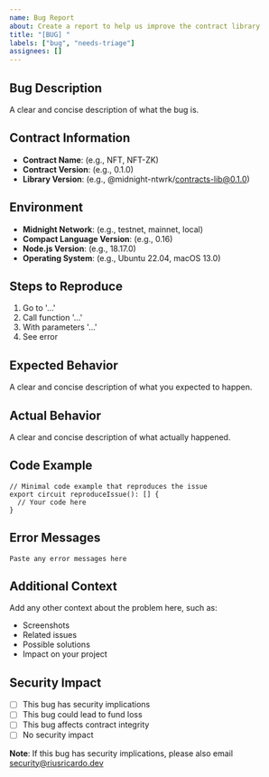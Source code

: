 ```yaml
---
name: Bug Report
about: Create a report to help us improve the contract library
title: "[BUG] "
labels: ["bug", "needs-triage"]
assignees: []
---
```


## Bug Description

A clear and concise description of what the bug is.

## Contract Information

- **Contract Name**: (e.g., NFT, NFT-ZK)
- **Contract Version**: (e.g., 0.1.0)
- **Library Version**: (e.g., @midnight-ntwrk/contracts-lib@0.1.0)

## Environment

- **Midnight Network**: (e.g., testnet, mainnet, local)
- **Compact Language Version**: (e.g., 0.16)
- **Node.js Version**: (e.g., 18.17.0)
- **Operating System**: (e.g., Ubuntu 22.04, macOS 13.0)

## Steps to Reproduce

1. Go to '...'
2. Call function '...'
3. With parameters '...'
4. See error

## Expected Behavior

A clear and concise description of what you expected to happen.

## Actual Behavior

A clear and concise description of what actually happened.

## Code Example

```compact
// Minimal code example that reproduces the issue
export circuit reproduceIssue(): [] {
  // Your code here
}
```

## Error Messages

```
Paste any error messages here
```

## Additional Context

Add any other context about the problem here, such as:

- Screenshots
- Related issues
- Possible solutions
- Impact on your project

## Security Impact

- [ ] This bug has security implications
- [ ] This bug could lead to fund loss
- [ ] This bug affects contract integrity
- [ ] No security impact

**Note**: If this bug has security implications, please also email security@riusricardo.dev
